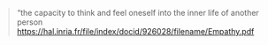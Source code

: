 
> “the capacity to think and feel oneself into the inner life of another person
https://hal.inria.fr/file/index/docid/926028/filename/Empathy.pdf
